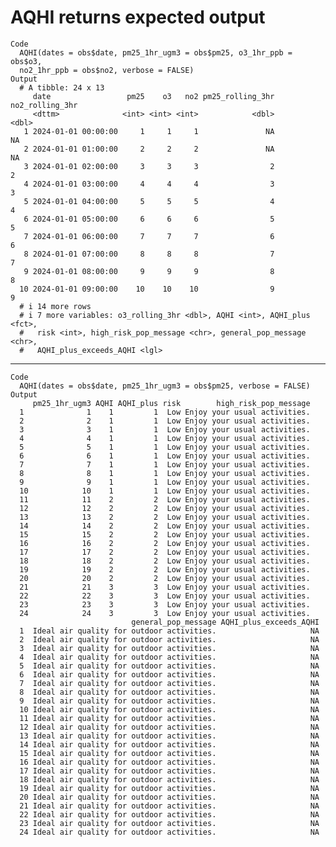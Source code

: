 # AQHI returns expected output

    Code
      AQHI(dates = obs$date, pm25_1hr_ugm3 = obs$pm25, o3_1hr_ppb = obs$o3,
      no2_1hr_ppb = obs$no2, verbose = FALSE)
    Output
      # A tibble: 24 x 13
         date                 pm25    o3   no2 pm25_rolling_3hr no2_rolling_3hr
         <dttm>              <int> <int> <int>            <dbl>           <dbl>
       1 2024-01-01 00:00:00     1     1     1               NA              NA
       2 2024-01-01 01:00:00     2     2     2               NA              NA
       3 2024-01-01 02:00:00     3     3     3                2               2
       4 2024-01-01 03:00:00     4     4     4                3               3
       5 2024-01-01 04:00:00     5     5     5                4               4
       6 2024-01-01 05:00:00     6     6     6                5               5
       7 2024-01-01 06:00:00     7     7     7                6               6
       8 2024-01-01 07:00:00     8     8     8                7               7
       9 2024-01-01 08:00:00     9     9     9                8               8
      10 2024-01-01 09:00:00    10    10    10                9               9
      # i 14 more rows
      # i 7 more variables: o3_rolling_3hr <dbl>, AQHI <int>, AQHI_plus <fct>,
      #   risk <int>, high_risk_pop_message <chr>, general_pop_message <chr>,
      #   AQHI_plus_exceeds_AQHI <lgl>

---

    Code
      AQHI(dates = obs$date, pm25_1hr_ugm3 = obs$pm25, verbose = FALSE)
    Output
         pm25_1hr_ugm3 AQHI AQHI_plus risk        high_risk_pop_message
      1              1    1         1  Low Enjoy your usual activities.
      2              2    1         1  Low Enjoy your usual activities.
      3              3    1         1  Low Enjoy your usual activities.
      4              4    1         1  Low Enjoy your usual activities.
      5              5    1         1  Low Enjoy your usual activities.
      6              6    1         1  Low Enjoy your usual activities.
      7              7    1         1  Low Enjoy your usual activities.
      8              8    1         1  Low Enjoy your usual activities.
      9              9    1         1  Low Enjoy your usual activities.
      10            10    1         1  Low Enjoy your usual activities.
      11            11    2         2  Low Enjoy your usual activities.
      12            12    2         2  Low Enjoy your usual activities.
      13            13    2         2  Low Enjoy your usual activities.
      14            14    2         2  Low Enjoy your usual activities.
      15            15    2         2  Low Enjoy your usual activities.
      16            16    2         2  Low Enjoy your usual activities.
      17            17    2         2  Low Enjoy your usual activities.
      18            18    2         2  Low Enjoy your usual activities.
      19            19    2         2  Low Enjoy your usual activities.
      20            20    2         2  Low Enjoy your usual activities.
      21            21    3         3  Low Enjoy your usual activities.
      22            22    3         3  Low Enjoy your usual activities.
      23            23    3         3  Low Enjoy your usual activities.
      24            24    3         3  Low Enjoy your usual activities.
                               general_pop_message AQHI_plus_exceeds_AQHI
      1  Ideal air quality for outdoor activities.                     NA
      2  Ideal air quality for outdoor activities.                     NA
      3  Ideal air quality for outdoor activities.                     NA
      4  Ideal air quality for outdoor activities.                     NA
      5  Ideal air quality for outdoor activities.                     NA
      6  Ideal air quality for outdoor activities.                     NA
      7  Ideal air quality for outdoor activities.                     NA
      8  Ideal air quality for outdoor activities.                     NA
      9  Ideal air quality for outdoor activities.                     NA
      10 Ideal air quality for outdoor activities.                     NA
      11 Ideal air quality for outdoor activities.                     NA
      12 Ideal air quality for outdoor activities.                     NA
      13 Ideal air quality for outdoor activities.                     NA
      14 Ideal air quality for outdoor activities.                     NA
      15 Ideal air quality for outdoor activities.                     NA
      16 Ideal air quality for outdoor activities.                     NA
      17 Ideal air quality for outdoor activities.                     NA
      18 Ideal air quality for outdoor activities.                     NA
      19 Ideal air quality for outdoor activities.                     NA
      20 Ideal air quality for outdoor activities.                     NA
      21 Ideal air quality for outdoor activities.                     NA
      22 Ideal air quality for outdoor activities.                     NA
      23 Ideal air quality for outdoor activities.                     NA
      24 Ideal air quality for outdoor activities.                     NA

